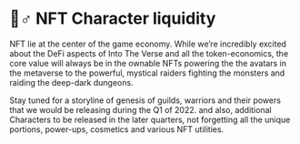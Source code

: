 # 🦸♂ NFT Character liquidity

NFT lie at the center of the game economy. While we’re incredibly excited about the DeFi aspects of Into The Verse and all the token-economics, the core value will always be in the ownable NFTs powering the the avatars in the metaverse to the powerful, mystical raiders fighting the monsters and raiding the deep-dark dungeons.

Stay tuned for a storyline of genesis of guilds, warriors and their powers that we would be releasing during the Q1 of 2022.  and also, additional Characters to be released in the later quarters, not forgetting all the unique portions, power-ups, cosmetics and various NFT utilities.
